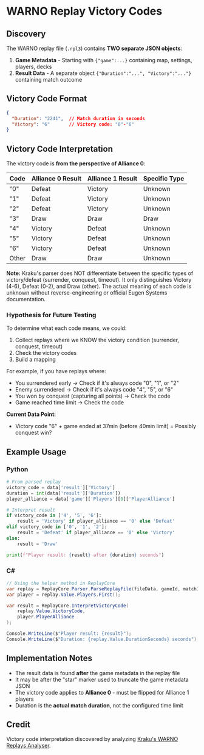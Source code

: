 # WARNO Replay Victory Codes

## Discovery

The WARNO replay file (`.rpl3`) contains **TWO separate JSON objects**:

1. **Game Metadata** - Starting with `{"game":...}` containing map, settings, players, decks
2. **Result Data** - A separate object `{"Duration":"...", "Victory":"..."}` containing match outcome

## Victory Code Format

```json
{
  "Duration": "2241",  // Match duration in seconds
  "Victory": "6"       // Victory code: "0"-"6"
}
```

## Victory Code Interpretation

The victory code is **from the perspective of Alliance 0**:

| Code | Alliance 0 Result | Alliance 1 Result | Specific Type |
|------|-------------------|-------------------|---------------|
| "0"  | Defeat            | Victory           | Unknown       |
| "1"  | Defeat            | Victory           | Unknown       |
| "2"  | Defeat            | Victory           | Unknown       |
| "3"  | Draw              | Draw              | Draw          |
| "4"  | Victory           | Defeat            | Unknown       |
| "5"  | Victory           | Defeat            | Unknown       |
| "6"  | Victory           | Defeat            | Unknown       |
| Other| Draw              | Draw              | Unknown       |

**Note:** Kraku's parser does NOT differentiate between the specific types of victory/defeat (surrender, conquest, timeout). It only distinguishes Victory (4-6), Defeat (0-2), and Draw (other). The actual meaning of each code is unknown without reverse-engineering or official Eugen Systems documentation.

### Hypothesis for Future Testing

To determine what each code means, we could:
1. Collect replays where we KNOW the victory condition (surrender, conquest, timeout)
2. Check the victory codes
3. Build a mapping

For example, if you have replays where:
- You surrendered early → Check if it's always code "0", "1", or "2"
- Enemy surrendered → Check if it's always code "4", "5", or "6"
- You won by conquest (capturing all points) → Check the code
- Game reached time limit → Check the code

**Current Data Point:**
- Victory code "6" + game ended at 37min (before 40min limit) = Possibly conquest win?

## Example Usage

### Python
```python
# From parsed replay
victory_code = data['result']['Victory']
duration = int(data['result']['Duration'])
player_alliance = data['game']['Players'][0]['PlayerAlliance']

# Interpret result
if victory_code in ['4', '5', '6']:
    result = 'Victory' if player_alliance == '0' else 'Defeat'
elif victory_code in ['0', '1', '2']:
    result = 'Defeat' if player_alliance == '0' else 'Victory'
else:
    result = 'Draw'

print(f"Player result: {result} after {duration} seconds")
```

### C#
```csharp
// Using the helper method in ReplayCore
var replay = ReplayCore.Parser.ParseReplayFile(fileData, gameId, matchId);
var player = replay.Value.Players.First();

var result = ReplayCore.InterpretVictoryCode(
    replay.Value.VictoryCode,
    player.PlayerAlliance
);

Console.WriteLine($"Player result: {result}");
Console.WriteLine($"Duration: {replay.Value.DurationSeconds} seconds");
```

## Implementation Notes

- The result data is found **after** the game metadata in the replay file
- It may be after the "star" marker used to truncate the game metadata JSON
- The victory code applies to **Alliance 0** - must be flipped for Alliance 1 players
- Duration is the **actual match duration**, not the configured time limit

## Credit

Victory code interpretation discovered by analyzing [Kraku's WARNO Replays Analyser](https://github.com/Kraku/warno-replays-analyser/blob/main/frontend/src/parsers/replaysParser.ts#L121-L125).

